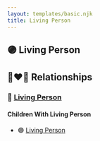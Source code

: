 ```yaml
---
layout: templates/basic.njk
title: Living Person
---
```

## 🟣 Living Person

## 👩‍❤️‍👨 Relationships

### 🔵 [Living Person](/people/7/70959247)

#### Children With Living Person
* 🟣 [Living Person](/people/7/73996126)